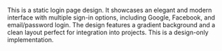 This is a static login page design. It showcases an elegant and modern interface with multiple sign-in options, including Google, Facebook, and email/password login. The design features a gradient background and a clean layout perfect for integration into projects. This is a design-only implementation. 